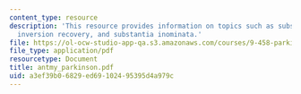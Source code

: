 ```yaml
---
content_type: resource
description: 'This resource provides information on topics such as substantia nigra:
  inversion recovery, and substantia inominata.'
file: https://ol-ocw-studio-app-qa.s3.amazonaws.com/courses/9-458-parkinsons-disease-workshop-summer-2006/a3ef39b06829ed69102495395d4a979c_antmy_parkinson.pdf
file_type: application/pdf
resourcetype: Document
title: antmy_parkinson.pdf
uid: a3ef39b0-6829-ed69-1024-95395d4a979c
---
```

